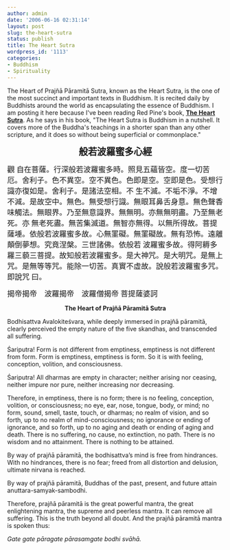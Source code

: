 ```yaml
---
author: admin
date: '2006-06-16 02:31:14'
layout: post
slug: the-heart-sutra
status: publish
title: The Heart Sutra
wordpress_id: '1113'
categories:
- Buddhism
- Spirituality
---
```

The Heart of Prajñā Pāramitā Sutra, known as the Heart Sutra, is the one of the most succinct and important texts in Buddhism. It is recited daily by Buddhists around the world as encapsulating the essence of Buddhism. I am posting it here because I've been reading Red Pine's book, <a href="http://www.amazon.com/gp/product/1593760825"><strong>The Heart Sutra</strong></a>. As he says in his book, "The Heart Sutra is Buddhism in a nutshell. It covers more of the Buddha's teachings in a shorter span than any other scripture, and it does so without being superficial or commonplace."
<p align="center"><strong><span style="font-size: 16pt; font-family: 華康魏碑體">般若波羅蜜多心經</span></strong></p>
<span style="font-size: 13pt; font-family: 華康魏碑體">觀 自在菩薩。行深般若波羅蜜多時。照見五蘊皆空。度一切苦厄。舍利子。色不異空。空不異色。色即是空。空即是色。受想行識亦復如是。舍利子。是諸法空相。不 生不滅。不垢不淨。不增不減。是故空中。無色。無受想行識。無眼耳鼻舌身意。無色聲香味觸法。無眼界。乃至無意識界。無無明。亦無無明盡。乃至無老死。亦 無老死盡。無苦集滅道。無智亦無得。以無所得故。菩提薩埵。依般若波羅蜜多故。心無罣礙。無罣礙故。無有恐怖。遠離顛倒夢想。究竟涅槃。三世諸佛。依般若 波羅蜜多故。得阿耨多羅三藐三菩提。故知般若波羅蜜多。是大神咒。是大明咒。是無上咒。是無等等咒。能除一切苦。真實不虛故。說般若波羅蜜多咒。即說咒 曰。</span>

<span style="font-size: 13pt; font-family: 華康魏碑體">揭帝揭帝　波羅揭帝　波羅僧揭帝 菩提薩婆訶</span>
<p align="center"><strong>The Heart of Prajñā Pāramitā Sutra</strong></p>
Bodhisattva Avalokiteśvara, while deeply immersed in prajñā pāramitā, clearly perceived the empty nature of the five skandhas, and transcended all suffering.

Śariputra! Form is not different from emptiness, emptiness is not different from form. Form is emptiness, emptiness is form. So it is with feeling, conception, volition, and consciousness.

Śariputra! All dharmas are empty in character; neither arising nor ceasing, neither impure nor pure, neither increasing nor decreasing.

Therefore, in emptiness, there is no form; there is no feeling, conception, volition, or consciousness; no eye, ear, nose, tongue, body, or mind; no form, sound, smell, taste, touch, or dharmas; no realm of vision, and so forth, up to no realm of mind-consciousness; no ignorance or ending of ignorance, and so forth, up to no aging and death or ending of aging and death. There is no suffering, no cause, no extinction, no path. There is no wisdom and no attainment. There is nothing to be attained.

By way of prajñā pāramitā, the bodhisattva’s mind is free from hindrances. With no hindrances, there is no fear; freed from all distortion and delusion, ultimate nirvana is reached.

By way of prajñā pāramitā, Buddhas of the past, present, and future attain anuttara-samyak-sambodhi.

Therefore, prajñā pāramitā is the great powerful mantra, the great enlightening mantra, the supreme and peerless mantra. It can remove all suffering. This is the truth beyond all doubt. And the prajñā pāramitā mantra is spoken thus:

<em>Gate gate pāragate pārasamgate bodhi svāhā.</em>
